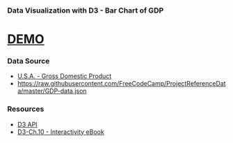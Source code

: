 ### Data Visualization with D3 - Bar Chart of GDP

# [DEMO](http://yhagio.github.io/3-bar-chart)

### Data Source
- [U.S.A. - Gross Domestic Product ](https://research.stlouisfed.org/fred2/data/GDP.txt)
- https://raw.githubusercontent.com/FreeCodeCamp/ProjectReferenceData/master/GDP-data.json

### Resources
 - [D3 API](https://github.com/mbostock/d3/wiki/API-Reference)
 - [D3-Ch.10 - Interactivity eBook](http://chimera.labs.oreilly.com/books/1230000000345/ch10.html#_consideration_for_touch_devices)
